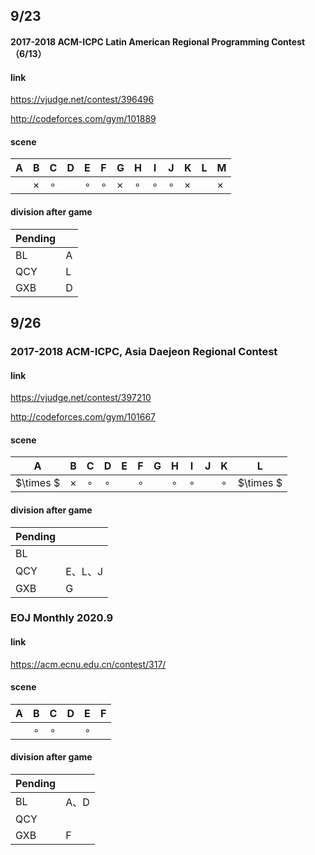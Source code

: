 ## 9/23

#### 2017-2018 ACM-ICPC Latin American Regional Programming Contest（6/13）

#### link

https://vjudge.net/contest/396496

http://codeforces.com/gym/101889

#### scene

| A    | B        | C       | D    | E       | F       | G        | H       | I       | J       | K       | L    | M      |
| ---- | -------- | ------- | ---- | ------- | ------- | -------- | ------- | ------- | ------- | ------  | ---- | ----   |
|      | $\times$ | $\circ$ |      | $\circ$ | $\circ$ | $\times$ | $\circ$ | $\circ$ | $\circ$ |$\times$ |      |$\times$|

#### division after game

| Pending |      |
| ------- | ---- |
| BL      | A    |
| QCY     | L    |
| GXB     | D    |

## 9/26

### 2017-2018 ACM-ICPC, Asia Daejeon Regional Contest

#### link

https://vjudge.net/contest/397210

http://codeforces.com/gym/101667

#### scene

| A         | B        | C       | D       | E    | F       | G    | H       | I       | J    | K       | L         |
| --------- | -------- | ------- | ------- | ---- | ------- | ---- | ------- | ------- | ---- | ------- | --------- |
| $\times $ | $\times$ | $\circ$ | $\circ$ |      | $\circ$ |      | $\circ$ | $\circ$ |      | $\circ$ | $\times $ |

#### division after game

| Pending |         |
| ------- | ------- |
| BL      |         |
| QCY     | E、L、J |
| GXB     | G       |

### EOJ Monthly 2020.9

#### link

https://acm.ecnu.edu.cn/contest/317/

#### scene

| A    | B       | C       | D    | E       | F    |
| ---- | ------- | ------- | ---- | ------- | ---- |
|      | $\circ$ | $\circ$ |      | $\circ$ |      |

#### division after game

| Pending |      |
| ------- | ---- |
| BL      | A、D |
| QCY     |      |
| GXB     | F    |
